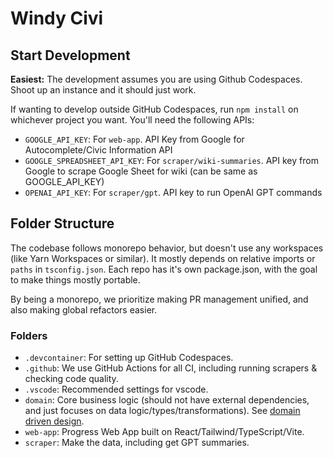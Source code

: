 # Windy Civi

## Start Development

**Easiest:** The development assumes you are using Github Codespaces. Shoot up an instance and it should just work.

If wanting to develop outside GitHub Codespaces, run `npm install` on whichever project you want. You'll need the following APIs:

- `GOOGLE_API_KEY`: For `web-app`. API Key from Google for Autocomplete/Civic Information API
- `GOOGLE_SPREADSHEET_API_KEY`: For `scraper/wiki-summaries`. API key from Google to scrape Google Sheet for wiki (can be same as GOOGLE_API_KEY)
- `OPENAI_API_KEY`: For `scraper/gpt`. API key to run OpenAI GPT commands

## Folder Structure

The codebase follows monorepo behavior, but doesn't use any workspaces (like Yarn Workspaces or similar). It mostly depends on relative imports or `paths` in `tsconfig.json`. Each repo has it's own package.json, with the goal to make things mostly portable.

By being a monorepo, we prioritize making PR management unified, and also making global refactors easier.

### Folders

- `.devcontainer`: For setting up GitHub Codespaces.
- `.github`: We use GitHub Actions for all CI, including running scrapers & checking code quality.
- `.vscode`: Recommended settings for vscode.
- `domain`: Core business logic (should not have external dependencies, and just focuses on data logic/types/transformations). See [domain driven design](https://en.wikipedia.org/wiki/Domain-driven_design).
- `web-app`: Progress Web App built on React/Tailwind/TypeScript/Vite.
- `scraper`: Make the data, including get GPT summaries.
